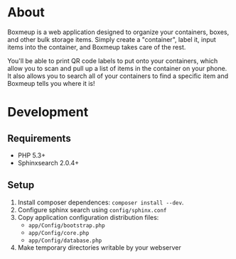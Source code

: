 # About
Boxmeup is a web application designed to organize your containers, boxes, and
other bulk storage items.  Simply create a "container", label it, input items into
the container, and Boxmeup takes care of the rest.

You'll be able to print QR code labels to put onto your containers, which allow
you to scan and pull up a list of items in the container on your phone.  It also
allows you to search all of your containers to find a specific item and Boxmeup
tells you where it is!

# Development

## Requirements

* PHP 5.3+
* Sphinxsearch 2.0.4+

## Setup

1. Install composer dependences: `composer install --dev`.
1. Configure sphinx search using `config/sphinx.conf`
1. Copy application configuration distribution files:
    * `app/Config/bootstrap.php`
    * `app/Config/core.php`
    * `app/Config/database.php`
1. Make temporary directories writable by your webserver
